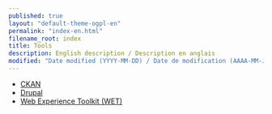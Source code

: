 ```yaml
---
published: true
layout: "default-theme-ogpl-en"
permalink: "index-en.html"
filename_root: index
title: Tools
description: English description / Description en anglais
modified: "Date modified (YYYY-MM-DD) / Date de modification (AAAA-MM-JJ)"
---
```


* [CKAN](ckan-en.html)
* [Drupal](drupal-en.html)
* [Web Experience Toolkit (WET)](/tools/wet-boew-en.html)
